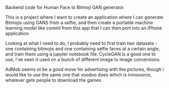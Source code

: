 Backend code for Human Face to Bitmoji GAN generator.

This is a project where I want to create an application where I can generate Bitmojis using GANS from a selfie, and then create a portable machine learning model like coreml from this app that I can then port into an iPhone application.

Looking at what I need to do, I probably need to first train two datasets - one containing bitmojis and one containing  selfie faces at a certain angle, and train them using a jupyter notebook file. CycleGAN is a good one to use, i've seen it used on a bunch of different image to image conversions.

AdMob seems ot be a good move for advertising with the pictures, though i would like to use the same one that voodoo does wihch is ironsource, whatever gets people to download the games